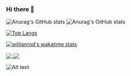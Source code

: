 
### Hi there 👋

<!--
**mwafaka/mwafaka** is a ✨ _special_ ✨ repository because its `README.md` (this file) appears on your GitHub profile.

Here are some ideas to get you started:
--🔭 I’m currently working on ...
- 🌱 I’m currently learning ...
- 👯 I’m looking to collaborate on ...
- 🤔 I’m looking for help with ...
- 💬 Ask me about ...
- 📫 How to reach me: ...
- 😄 Pronouns: ...
- ⚡ Fun fact: ...
-->


![Anurag's GitHub stats](https://github-readme-stats.vercel.app/api?username=mwafaka&show_icons=true)
![Anurag's GitHub stats](https://github-readme-stats.vercel.app/api?username=mwafaka&show_icons=true&theme=radical)


[![Top Langs](https://github-readme-stats.vercel.app/api/top-langs/?username=mwafaka&layout=compact)](https://github.com/mwafaka/github-readme-stats)


[![willianrod's wakatime stats](https://github-readme-stats.vercel.app/api/wakatime?username=willianrod)](https://github.com/anuraghazra/github-readme-stats)


<a href="https://github.com/anuraghazra/github-readme-stats">
  <img align="center" src="https://github-readme-stats.vercel.app/api/pin/?username=anuraghazra&repo=github-readme-stats" />
</a><a href="https://github.com/anuraghazra/convoychat">
  <img align="center" src="https://github-readme-stats.vercel.app/api/pin/?username=anuraghazra&repo=convoychat" />
</a>


![Alt text](https://vista.today/wp-content/uploads/2015/09/minions2-1-1748x984.jpg)


